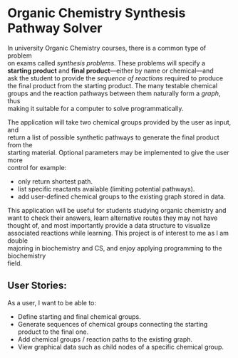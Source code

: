 # Organic Chemistry Synthesis Pathway Solver


In university Organic Chemistry courses, there is a common type of problem  
on exams called *synthesis problems*. These problems will specify a   
**starting product** and **final product**––either by name or chemical––and  
ask the student to provide the *sequence of reactions* required to produce  
the final product from the starting product. The many testable chemical  
groups and the reaction pathways between them naturally form a *graph*, thus  
making it suitable for a computer to solve programmatically. 


The application will take two chemical groups provided by the user as input, and  
return a list of possible synthetic pathways to generate the final product from the  
starting material. Optional parameters may be implemented to give the user more  
control for example:
- only return shortest path.
- list specific reactants available (limiting potential pathways). 
- add user-defined chemical groups to the existing graph stored in data.

This application will be useful for students studying organic chemistry and  
want to check their answers, learn alternative routes they may not have thought of, 
and most importantly provide a data structure to visualize associated reactions while learning. This project is of interest to me as I am double  
majoring in biochemistry and CS, and enjoy applying programming to the biochemistry  
field. 


## User Stories:
As a user, I want to be able to:
- Define starting and final chemical groups.
- Generate sequences of chemical groups connecting the starting  
  product to the final one.
- Add chemical groups / reaction paths to the existing graph. 
- View graphical data such as child nodes of a specific chemical group.